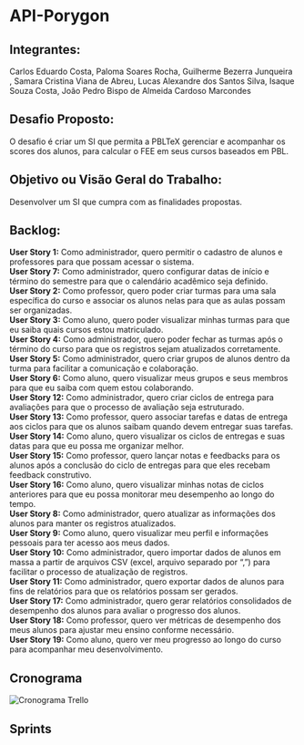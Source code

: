 # API-Porygon<br>

## Integrantes: <br>
  Carlos Eduardo Costa, Paloma Soares Rocha, Guilherme Bezerra Junqueira , Samara Cristina Viana de Abreu, Lucas Alexandre dos Santos Silva, Isaque Souza Costa, João Pedro Bispo de Almeida Cardoso Marcondes

## Desafio Proposto: <br>
  O desafio é criar um SI que permita a PBLTeX gerenciar e acompanhar os scores dos alunos, para calcular o FEE em seus cursos baseados em PBL.

## Objetivo ou Visão Geral do Trabalho: <br>
  Desenvolver um SI que cumpra com as finalidades propostas.

## Backlog: <br>

  **User Story 1:** Como administrador, quero permitir o cadastro de alunos e professores para que possam acessar o sistema. <br>
  **User Story 7:** Como administrador, quero configurar datas de início e término do semestre para que o calendário acadêmico seja definido. <br>
  **User Story 2:** Como professor, quero poder criar turmas para uma sala específica do curso e associar os alunos nelas para que as aulas possam ser organizadas. <br> 
  **User Story 3:** Como aluno, quero poder visualizar minhas turmas para que eu saiba quais cursos estou matriculado. <br>
  **User Story 4:** Como administrador, quero poder fechar as turmas após o término do curso para que os registros sejam atualizados corretamente. <br>
  **User Story 5:** Como administrador, quero criar grupos de alunos dentro da turma para facilitar a comunicação e colaboração. <br>
  **User Story 6:** Como aluno, quero visualizar meus grupos e seus membros para que eu saiba com quem estou colaborando. <br>
  **User Story 12:** Como administrador, quero criar ciclos de entrega para avaliações para que o processo de avaliação seja estruturado. <br>
  **User Story 13:** Como professor, quero associar tarefas e datas de entrega aos ciclos para que os alunos saibam quando devem entregar suas tarefas. <br>
  **User Story 14:** Como aluno, quero visualizar os ciclos de entregas e suas datas para que eu possa me organizar melhor. <br>
  **User Story 15:** Como professor, quero lançar notas e feedbacks para os alunos após a conclusão do ciclo de entregas para que eles recebam feedback construtivo. <br>
  **User Story 16:** Como aluno, quero visualizar minhas notas de ciclos anteriores para que eu possa monitorar meu desempenho ao longo do tempo. <br>
  **User Story 8:** Como administrador, quero atualizar as informações dos alunos para manter os registros atualizados. <br>
  **User Story 9:** Como aluno, quero visualizar meu perfil e informações pessoais para ter acesso aos meus dados. <br>
  **User Story 10:** Como administrador, quero importar dados de alunos em massa a partir de arquivos CSV (excel, arquivo separado por “,”) para facilitar o processo de atualização de registros. <br>
  **User Story 11:** Como administrador, quero exportar dados de alunos para fins de relatórios para que os relatórios possam ser gerados. <br>
  **User Story 17:** Como administrador, quero gerar relatórios consolidados de desempenho dos alunos para avaliar o progresso dos alunos. <br>
  **User Story 18:** Como professor, quero ver métricas de desempenho dos meus alunos para ajustar meu ensino conforme necessário. <br>
  **User Story 19:** Como aluno, quero ver meu progresso ao longo do curso para acompanhar meu desenvolvimento. <br>

## Cronograma <br> 

![Cronograma Trello](https://github.com/Porygon-Users/API-Porygon/assets/145280630/71087ab9-1e1b-43eb-bdaa-ffcd2af770c8)

## Sprints <br>


